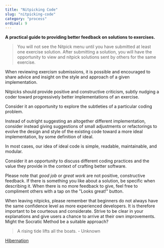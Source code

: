 ```yaml
---
title: "Nitpicking Code"
slug: "nitpicking-code"
category: "process"
ordinal: 9
---
```


**A practical guide to providing better feedback on solutions to exercises.**

> You will not see the Nitpick menu until you have submitted at least one exercise solution. After submitting a solution, you will have the opportunity to view and nitpick solutions sent by others for the same exercise.

When reviewing exercism submissions, it is possible and encouraged to share advice and insight on the style and approach of a given implementation.

Nitpicks should provide positive and constructive criticism, subtly nudging a coder toward progressively better implementations of an exercise.

Consider it an opportunity to explore the subtleties of a particular coding problem.

Instead of outright suggesting an altogether different implementation, consider instead giving suggestions of small adjustments or refactorings to evolve the design and style of the existing code toward a more ideal implementation, by some definition of ideal.

In most cases, our idea of ideal code is simple, readable, maintainable, and modular.

Consider it an opportunity to discuss different coding practices and the value they provide in the context of crafting better software.

Please note that _good job_ or _great work_ are not positive, constructive feedback. If there is something you like about a solution, be specific when describing it. When there is no more feedback to give, feel free to compliment others with a tap on the "Looks great!" button.

When leaving nitpicks, please remember that beginners do not always have the same confidence level as more experienced developers. It is therefore important to be courteous and considerate. Strive to be clear in your explanations and give users a chance to arrive at their own improvements. Might the Socratic Method be a suitable approach?

> A rising tide lifts all the boats. - Unknown


<a class="secondary-button" href="hibernation.html">Hibernation</a>
